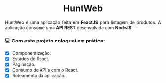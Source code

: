 <h1 align="center"> HuntWeb </h1>
<p align="justify"> HuntWeb é uma aplicação feita em <strong>ReactJS</strong> para listagem de produtos. A aplicação consome uma <strong>API REST</strong> desenvolvida com <strong>NodeJS</strong>.</p>

### :computer: Com este projeto coloquei em prática:

- [X] Componentização.
- [X] Estados do React.
- [X] Paginação.
- [X] Consumo de API's com o React.
- [X] Roteamento da aplicação.
